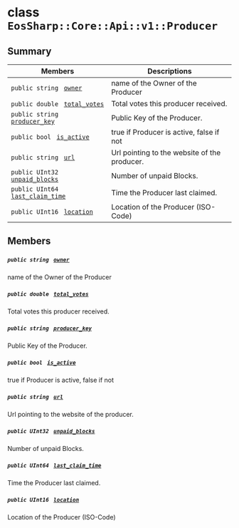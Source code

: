 # class `EosSharp::Core::Api::v1::Producer` 

## Summary

 Members                                | Descriptions                                
----------------------------------------|---------------------------------------------
`public string ` [`owner`](#class_eos_sharp_1_1_core_1_1_api_1_1v1_1_1_producer_1a9df6a3bec9110211ff19f1f36db82e42) | name of the Owner of the Producer
`public double ` [`total_votes`](#class_eos_sharp_1_1_core_1_1_api_1_1v1_1_1_producer_1a1b0280ce16b482bba5a3bef8dc19778c) | Total votes this producer received.
`public string ` [`producer_key`](#class_eos_sharp_1_1_core_1_1_api_1_1v1_1_1_producer_1a59632b0403190f88759411793f6a4c2b) | Public Key of the Producer.
`public bool ` [`is_active`](#class_eos_sharp_1_1_core_1_1_api_1_1v1_1_1_producer_1a407c3efba665d276a38229f905bef352) | true if Producer is active, false if not
`public string ` [`url`](#class_eos_sharp_1_1_core_1_1_api_1_1v1_1_1_producer_1aa03c1ef4c41f36b048cf58d5aade7653) | Url pointing to the website of the producer.
`public UInt32 ` [`unpaid_blocks`](#class_eos_sharp_1_1_core_1_1_api_1_1v1_1_1_producer_1a850cf2f5e048bae186a77e02dbaddac4) | Number of unpaid Blocks.
`public UInt64 ` [`last_claim_time`](#class_eos_sharp_1_1_core_1_1_api_1_1v1_1_1_producer_1adf88870d7c5acc1c0466c0d11d9af163) | Time the Producer last claimed.
`public UInt16 ` [`location`](#class_eos_sharp_1_1_core_1_1_api_1_1v1_1_1_producer_1af6e8f5af76d454e3aa60a9bac5c2a913) | Location of the Producer (ISO-Code)

## Members

##### `public string ` [`owner`](#class_eos_sharp_1_1_core_1_1_api_1_1v1_1_1_producer_1a9df6a3bec9110211ff19f1f36db82e42) 

name of the Owner of the Producer

##### `public double ` [`total_votes`](#class_eos_sharp_1_1_core_1_1_api_1_1v1_1_1_producer_1a1b0280ce16b482bba5a3bef8dc19778c) 

Total votes this producer received.

##### `public string ` [`producer_key`](#class_eos_sharp_1_1_core_1_1_api_1_1v1_1_1_producer_1a59632b0403190f88759411793f6a4c2b) 

Public Key of the Producer.

##### `public bool ` [`is_active`](#class_eos_sharp_1_1_core_1_1_api_1_1v1_1_1_producer_1a407c3efba665d276a38229f905bef352) 

true if Producer is active, false if not

##### `public string ` [`url`](#class_eos_sharp_1_1_core_1_1_api_1_1v1_1_1_producer_1aa03c1ef4c41f36b048cf58d5aade7653) 

Url pointing to the website of the producer.

##### `public UInt32 ` [`unpaid_blocks`](#class_eos_sharp_1_1_core_1_1_api_1_1v1_1_1_producer_1a850cf2f5e048bae186a77e02dbaddac4) 

Number of unpaid Blocks.

##### `public UInt64 ` [`last_claim_time`](#class_eos_sharp_1_1_core_1_1_api_1_1v1_1_1_producer_1adf88870d7c5acc1c0466c0d11d9af163) 

Time the Producer last claimed.

##### `public UInt16 ` [`location`](#class_eos_sharp_1_1_core_1_1_api_1_1v1_1_1_producer_1af6e8f5af76d454e3aa60a9bac5c2a913) 

Location of the Producer (ISO-Code)

